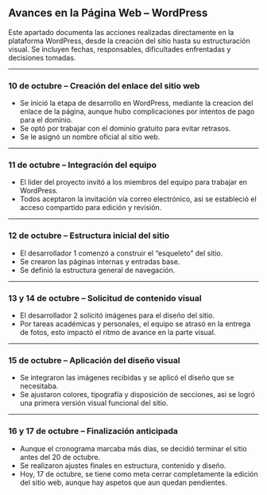 ##  Avances en la Página Web – WordPress

Este apartado documenta las acciones realizadas directamente en la plataforma WordPress, desde la creación del sitio hasta su estructuración visual. Se incluyen fechas, responsables, dificultades enfrentadas y decisiones tomadas.

---

###  10 de octubre – Creación del enlace del sitio web
- Se inició la etapa de desarrollo en WordPress, mediante la creacion del enlace de la página, aunque hubo complicaciones por intentos de pago para el dominio.
- Se optó por trabajar con el dominio gratuito para evitar retrasos.
- Se le asignó un nombre oficial al sitio web.

---

###  11 de octubre – Integración del equipo
- El lider del proyecto invitó a los miembros del equipo para trabajar en WordPress.
- Todos aceptaron la invitación vía correo electrónico, asi se estableció el acceso compartido para edición y revisión.

---

###  12 de octubre – Estructura inicial del sitio
- El desarrollador 1 comenzó a construir el “esqueleto” del sitio.
- Se crearon las páginas internas y entradas base.
- Se definió la estructura general de navegación.

---

###  13 y 14 de octubre – Solicitud de contenido visual
- El desarrollador 2 solicitó imágenes para el diseño del sitio.
- Por tareas académicas y personales, el equipo se atrasó en la entrega de fotos, esto impactó el ritmo de avance en la parte visual.

---

###  15 de octubre – Aplicación del diseño visual
- Se integraron las imágenes recibidas y se aplicó el diseño que se necesitaba.
- Se ajustaron colores, tipografía y disposición de secciones, asi se logró una primera versión visual funcional del sitio.

---

###  16 y 17 de octubre – Finalización anticipada
- Aunque el cronograma marcaba más días, se decidió terminar el sitio antes del 20 de octubre.
- Se realizaron ajustes finales en estructura, contenido y diseño.
- Hoy, 17 de octubre, se tiene como meta cerrar completamente la edición del sitio web, aunque hay aspetos que aun quedan pendientes.


